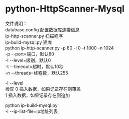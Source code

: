 # python-HttpScanner-Mysql
文件说明：<br>
database.config 配置数据库连接信息<br>
ip-http-scanner.py 扫描程序<br>
ip-build-mysql.py  建库<br>
python ip-http-scanner.py -p 80 -l 0 -t 1000 -n 1024<br>
-p --port=端口，默认80<br>
-l --level=级别，默认0<br>
-t --timeout=超时，默认10秒<br>
-n --threads=线程数，默认255<br>

-l --level<br>
检查
0 插入数据，如果记录存在则覆盖<br>
1 插入数据，如果记录存在则追加<br>


python ip-build-mysql.py <br>
-i --ip-list-file=ip地址列表<br>



